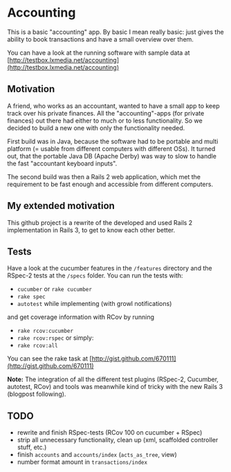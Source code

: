 # Accounting
This is a basic "accounting" app. By basic I mean really basic: just gives the ability to book transactions and have a small overview over them.

You can have a look at the running software with sample data at [http://testbox.lxmedia.net/accounting](http://testbox.lxmedia.net/accounting)

## Motivation
A friend, who works as an accountant, wanted to have a small app to keep track over his private finances. All the "accounting"-apps (for private finances) out there had either to much or to less functionality. So we decided to build a new one with only the functionality needed.

First build was in Java, because the software had to be portable and multi platform (= usable from different computers with different OSs). It turned out, that the portable Java DB (Apache Derby) was way to slow to handle the fast "accountant keyboard inputs".

The second build was then a Rails 2 web application, which met the requirement to be fast enough and accessible from different computers.

## My extended motivation
This github project is a rewrite of the developed and used Rails 2 implementation in Rails 3, to get to know each other better.

## Tests
Have a look at the cucumber features in the `/features` directory and the RSpec-2 tests at the `/specs` folder. You can run the tests with:

* `cucumber` or `rake cucumber`
* `rake spec`
* `autotest` while implementing (with growl notifications)

and get coverage information with RCov by running

* `rake rcov:cucumber`
* `rake rcov:rspec` or simply:
* `rake rcov:all`

You can see the rake task at [http://gist.github.com/670111](http://gist.github.com/670111)

**Note:** The integration of all the different test plugins (RSpec-2, Cucumber, autotest, RCov) and tools was meanwhile kind of tricky with the new Rails 3 (blogpost following).

## TODO
* rewrite and finish RSpec-tests (RCov 100 on cucumber + RSpec)
* strip all unnecessary functionality, clean up (xml, scaffolded controller stuff, etc.)
* finish `accounts` and `accounts/index` (`acts_as_tree`, view)
* number format amount in `transactions/index`
